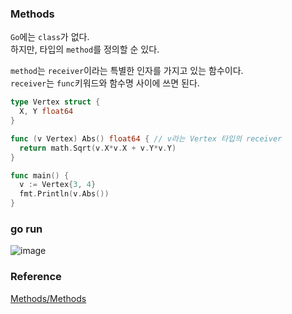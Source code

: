 ### Methods
`Go`에는 `class`가 없다.<br>
하지만, 타입의 `method`를 정의할 순 있다.<br>

`method`는 `receiver`이라는 특별한 인자를 가지고 있는 함수이다.<br>
`receiver`는 `func`키워드와 함수명 사이에 쓰면 된다.<br>
```go
type Vertex struct {
  X, Y float64
}

func (v Vertex) Abs() float64 { // v라는 Vertex 타입의 receiver
  return math.Sqrt(v.X*v.X + v.Y*v.Y)
}

func main() {
  v := Vertex{3, 4}
  fmt.Println(v.Abs())
}
```

### go run
![image](https://github.com/user-attachments/assets/e1ddc930-63ed-484b-8da2-ab4480d31c5e)


### Reference
[Methods/Methods](https://go.dev/tour/methods/1)<br>
